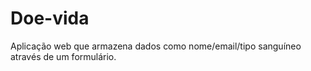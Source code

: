 # Doe-vida
Aplicação web que armazena dados como nome/email/tipo sanguíneo através de um formulário.
